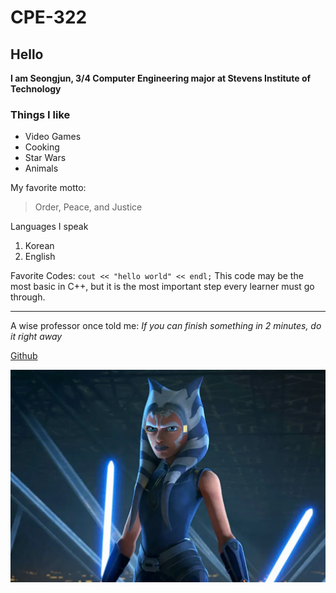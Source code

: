 # CPE-322

## Hello
**I am Seongjun, 3/4 Computer Engineering major at Stevens Institute of Technology**

### Things I like
- Video Games
- Cooking
- Star Wars
- Animals

My favorite motto:
> Order, Peace, and Justice

Languages I speak
1. Korean
2. English

Favorite Codes:
` cout << "hello world" << endl; `
This code may be the most basic in C++, but it is the most important step every learner must go through.

---
A wise professor once told me:
*If you can finish something in 2 minutes, do it right away*

[Github](https://github.com/successjun/CPE-322/tree/main)

![HI](soka.png)

